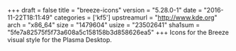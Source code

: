 +++
draft = false
title = "breeze-icons"
version = "5.28.0-1"
date = "2016-11-22T18:11:49"
categories = ['kf5']
upstreamurl = "http://www.kde.org"
arch = "x86_64"
size = "1479604"
usize = "23502641"
sha1sum = "5fe7a82575f5f73a608a5c158158b3d858626ea5"
+++
Icons for the Breeze visual style for the Plasma Desktop.
